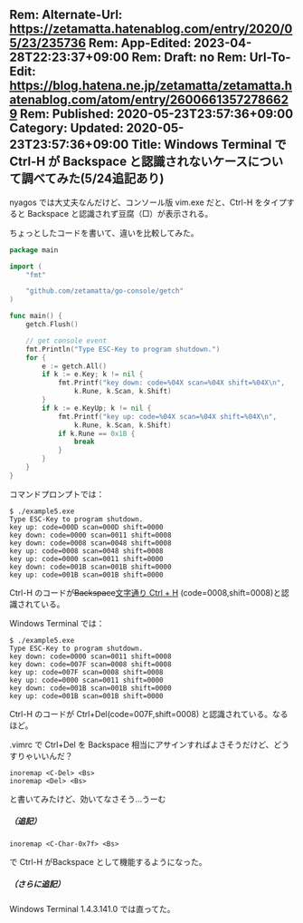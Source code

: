 Rem: Alternate-Url: https://zetamatta.hatenablog.com/entry/2020/05/23/235736
Rem: App-Edited: 2023-04-28T22:23:37+09:00
Rem: Draft: no
Rem: Url-To-Edit: https://blog.hatena.ne.jp/zetamatta/zetamatta.hatenablog.com/atom/entry/26006613572786629
Rem: Published: 2020-05-23T23:57:36+09:00
Category:
Updated: 2020-05-23T23:57:36+09:00
Title: Windows Terminal で Ctrl-H が Backspace と認識されないケースについて調べてみた(5/24追記あり)
---
nyagos では大丈夫なんだけど、コンソール版 vim.exe だと、Ctrl-H をタイプすると Backspace と認識されず豆腐（□）が表示される。

ちょっとしたコードを書いて、違いを比較してみた。

```go
package main

import (
	"fmt"

	"github.com/zetamatta/go-console/getch"
)

func main() {
	getch.Flush()

	// get console event
	fmt.Println("Type ESC-Key to program shutdown.")
	for {
		e := getch.All()
		if k := e.Key; k != nil {
			fmt.Printf("key down: code=%04X scan=%04X shift=%04X\n",
				k.Rune, k.Scan, k.Shift)
		}
		if k := e.KeyUp; k != nil {
			fmt.Printf("key up: code=%04X scan=%04X shift=%04X\n",
				k.Rune, k.Scan, k.Shift)
			if k.Rune == 0x1B {
				break
			}
		}
	}
}
```

コマンドプロンプトでは：

```
$ ./example5.exe
Type ESC-Key to program shutdown.
key up: code=000D scan=000D shift=0000
key down: code=0000 scan=0011 shift=0008
key down: code=0008 scan=0048 shift=0008
key up: code=0008 scan=0048 shift=0008
key up: code=0000 scan=0011 shift=0000
key down: code=001B scan=001B shift=0000
key up: code=001B scan=001B shift=0000
```

Ctrl-H のコードが<del>Backspace</del><ins>文字通り Ctrl + H</ins> (code=0008,shift=0008)と認識されている。

Windows Terminal では：
```
$ ./example5.exe
Type ESC-Key to program shutdown.
key down: code=0000 scan=0011 shift=0008
key down: code=007F scan=0008 shift=0008
key up: code=007F scan=0008 shift=0008
key up: code=0000 scan=0011 shift=0000
key down: code=001B scan=001B shift=0000
key up: code=001B scan=001B shift=0000
```

Ctrl-H のコードが Ctrl+Del(code=007F,shift=0008) と認識されている。なるほど。

.vimrc で Ctrl+Del を Backspace 相当にアサインすればよさそうだけど、どうすりゃいいんだ？

```
inoremap <C-Del> <Bs>
inoremap <Del> <Bs>
```

と書いてみたけど、効いてなさそう…うーむ

##### （追記）

```
inoremap <C-Char-0x7f> <Bs>
```

で Ctrl-H がBackspace として機能するようになった。

##### （さらに追記）

Windows Terminal 1.4.3.141.0 では直ってた。